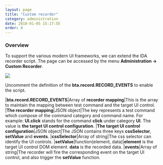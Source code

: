```yaml
---
layout: page
title: "Custom recorder"
category: administration
date: 2018-01-05 15:17:55
order: 8
---
```

### Overview
  To support the various modern UI frameworks, we can extend the IDA recorder script. The page can be accessed by the menu **Administration -> Custom Recorder**.

![][administrator_default_script]

  Uncomment the definition of the **bta.record.RECORD_EVENTS** to enable the script. 

|**bta.record.RECORD_EVENTS**|Array of **recorder mapping**|This is the array to maintain the mapping between test command and the target UI control.
|**The recorder mapping**|JSON object|The key represents a test command which compose of the command category and command name. For example: **UI.click** stands for the command **click** under category **UI**. The value is **the target UI control configuration**.
|**The target UI control configuration**|JSON object|The JSON contains three keys **cssSelector**, **setValue** and **events**.
|**cssSelector**|Array of string|The css selector can identify the UI controls.
|**setValue**|function(element, data)|**element** is the target UI control DOM element. **data** is the recorded data.
|**events**|Array of string|The recorder will fire the corresponding event on the target UI control, and also trigger the **setValue** function.
  
[administrator_default_script]: ../images/administrator/administrator_default_script.png